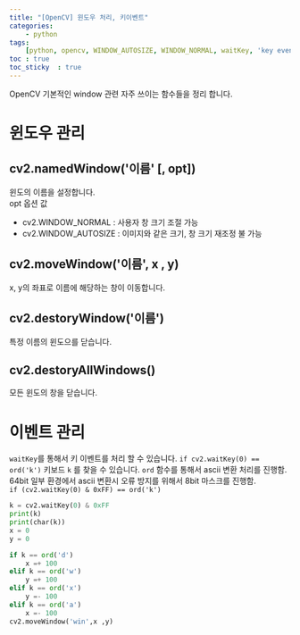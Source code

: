 ```yaml
---
title: "[OpenCV] 윈도우 처리, 키이벤트"
categories: 
    - python
tags: 
    [python, opencv, WINDOW_AUTOSIZE, WINDOW_NORMAL, waitKey, 'key event' ]
toc : true
toc_sticky  : true    
---
```

OpenCV 기본적인 window 관련 자주 쓰이는 함수들을 정리 합니다.

# 윈도우 관리
## cv2.namedWindow('이름' [, opt])
윈도의 이름을 설정합니다.   
 opt 옵션 값
- cv2.WINDOW_NORMAL : 사용자 창 크기 조절 가능
- cv2.WINDOW_AUTOSIZE : 이미지와 같은 크기, 창 크기 재조정 불 가능

## cv2.moveWindow('이름', x , y)
x, y의 좌표로 이름에 해당하는 창이 이동합니다.

## cv2.destoryWindow('이름')
특정 이름의 윈도으를 닫습니다.

## cv2.destoryAllWindows()
모든 윈도의 창을 닫습니다.

# 이벤트 관리
`waitKey`를 통해서 키 이벤트를 처리 할 수 있습니다.
`if cv2.waitKey(0) == ord('k')` 키보드 `k` 를 찾을 수 있습니다. `ord` 함수를 통해서 ascii 변환 처리를 진행함.    
64bit 일부 환경에서 ascii 변환시 오류 방지를 위해서 8bit 마스크를 진행함.    
`if (cv2.waitKey(0) & 0xFF) == ord('k')`    

```python
k = cv2.waitKey(0) & 0xFF
print(k)
print(char(k))
x = 0
y = 0

if k == ord('d')
    x =+ 100
elif k == ord('w')
    y =+ 100
elif k == ord('x')
    y =- 100
elif k == ord('a')
    x =- 100
cv2.moveWindow('win',x ,y)
```

